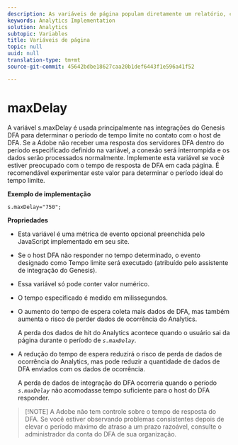 ```yaml
---
description: As variáveis de página populam diretamente um relatório, como pageName, Propriedades de lista, Variáveis de lista, entre outros.
keywords: Analytics Implementation
solution: Analytics
subtopic: Variables
title: Variáveis de página
topic: null
uuid: null
translation-type: tm+mt
source-git-commit: 45642bdbe18627caa20b1def6443f1e596a41f52

---
```



# maxDelay

A variável s.maxDelay é usada principalmente nas integrações do Genesis DFA para determinar o período de tempo limite no contato com o host de DFA. Se a Adobe não receber uma resposta dos servidores DFA dentro do período especificado definido na variável, a conexão será interrompida e os dados serão processados normalmente. Implemente esta variável se você estiver preocupado com o tempo de resposta de DFA em cada página. É recomendável experimentar este valor para determinar o período ideal do tempo limite.

<!-- 

maxDelay.xml

 -->

**Exemplo de implementação**

```
s.maxDelay="750";
```

**Propriedades**

* Esta variável é uma métrica de evento opcional preenchida pelo JavaScript implementado em seu site.
* Se o host DFA não responder no tempo determinado, o evento designado como Tempo limite será executado (atribuído pelo assistente de integração do Genesis).
* Essa variável só pode conter valor numérico.
* O tempo especificado é medido em milissegundos.
* O aumento do tempo de espera coleta mais dados de DFA, mas também aumenta o risco de perder dados de ocorrência do Analytics.

   A perda dos dados de hit do Analytics acontece quando o usuário sai da página durante o período de *`s.maxDelay`*.

* A redução do tempo de espera reduzirá o risco de perda de dados de ocorrência do Analytics, mas pode reduzir a quantidade de dados de DFA enviados com os dados de ocorrência.

   A perda de dados de integração do DFA ocorreria quando o período *`s.maxDelay`* não acomodasse tempo suficiente para o host do DFA responder.

> [!NOTE] A Adobe não tem controle sobre o tempo de resposta do DFA. Se você estiver observando problemas consistentes depois de elevar o período máximo de atraso a um prazo razoável, consulte o administrador da conta do DFA de sua organização.
